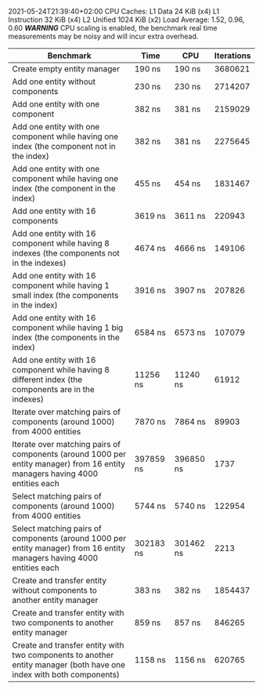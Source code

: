2021-05-24T21:39:40+02:00
CPU Caches:
  L1 Data 24 KiB (x4)
  L1 Instruction 32 KiB (x4)
  L2 Unified 1024 KiB (x2)
Load Average: 1.52, 0.96, 0.60
***WARNING*** CPU scaling is enabled, the benchmark real time measurements may be noisy and will incur extra overhead.

Benchmark | Time | CPU | Iterations
--- | --- | --- | ---
Create empty entity manager | 190 ns | 190 ns | 3680621
Add one entity without components | 230 ns | 230 ns | 2714207
Add one entity with one component | 382 ns | 381 ns | 2159029
Add one entity with one component while having one index (the component not in the index) | 382 ns | 381 ns | 2275645
Add one entity with one component while having one index (the component in the index) | 455 ns | 454 ns | 1831467
Add one entity with 16 components | 3619 ns | 3611 ns | 220943
Add one entity with 16 component while having 8 indexes (the components not in the indexes) | 4674 ns | 4666 ns | 149106
Add one entity with 16 component while having 1 small index (the components in the index) | 3916 ns | 3907 ns | 207826
Add one entity with 16 component while having 1 big index (the components in the index) | 6584 ns | 6573 ns | 107079
Add one entity with 16 component while having 8 different index (the components are in the indexes) | 11256 ns | 11240 ns | 61912
Iterate over matching pairs of components (around 1000) from 4000 entities | 7870 ns | 7864 ns | 89903
Iterate over matching pairs of components (around 1000 per entity manager) from 16 entity managers having 4000 entities each | 397859 ns | 396850 ns | 1737
Select matching pairs of components (around 1000) from 4000 entities | 5744 ns | 5740 ns | 122954
Select matching pairs of components (around 1000 per entity manager) from 16 entity managers having 4000 entities each | 302183 ns | 301462 ns | 2213
Create and transfer entity without components to another entity manager | 383 ns | 382 ns | 1854437
Create and transfer entity with two components to another entity manager | 859 ns | 857 ns | 846265
Create and transfer entity with two components to another entity manager (both have one index with both components) | 1158 ns | 1156 ns | 620765
